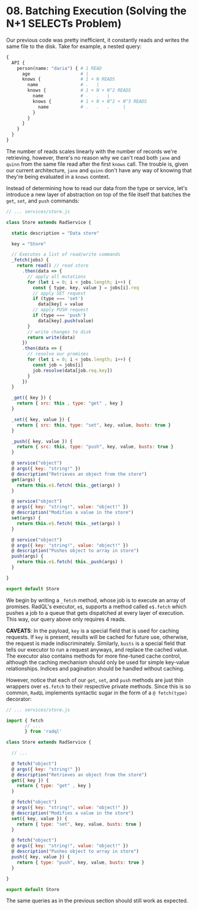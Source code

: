 # 08. Batching Execution (Solving the N+1 SELECTs Problem)

Our previous code was pretty inefficient, it constantly reads and writes the same file to the disk.
Take for example, a nested query:

```graphql
{
  API {
    person(name: "daria") { # 1 READ 
      age                   # |
      knows {               # 1 + N READS
        name                # .   | 
        knows {             # 1 + N + N^2 READS
          name              # .   .   |
          knows {           # 1 + N + N^2 + N^3 READS
            name            # .   .   .     |
          }
        }
      }
    }
  }
}
```

The number of reads scales linearly with the number of records we're retrieving, however,
there's no reason why we can't read both `jane` and `quinn` from the same file read after the first `knows` call.
The trouble is, given our current architecture, `jane` and `quinn` don't have any way of knowing that they're being evaluated in a `knows` context.

Instead of determining how to read our data from the type or service, let's introduce a new layer of abstraction on top of the file itself
that batches the `get`, `set`, and `push` commands:

```js
// ... services/store.js

class Store extends RadService {

  static description = "Data store"

  key = "Store"

  // Executes a list of read/write commands
  _fetch(jobs) {
    return read() // read store
      .then(data => {
        // apply all mutations
        for (let i = 0; i < jobs.length; i++) {
          const { type, key, value } = jobs[i].req
          // apply SET request
          if (type === 'set')
            data[key] = value
          // apply PUSH request
          if (type === 'push')
            data[key].push(value)
        }
        // write changes to disk
        return write(data)
      })
      .then(data => {
        // resolve our promises
        for (let i = 0; i < jobs.length; i++) {
          const job = jobs[i]
          job.resolve(data[job.req.key])
        }
      })
  }

  _get({ key }) {
    return { src: this , type: "get" , key }
  }

  _set({ key, value }) {
    return { src: this, type: "set", key, value, busts: true }
  }

  _push({ key, value }) {
    return { src: this, type: "push", key, value, busts: true }
  }

  @ service("object")
  @ args({ key: "string!" })
  @ description("Retrieves an object from the store")
  get(args) {
    return this.e$.fetch( this._get(args) )
  }

  @ service("object")
  @ args({ key: "string!", value: "object!" })
  @ description("Modifies a value in the store")
  set(args) {
    return this.e$.fetch( this._set(args) )
  }

  @ service("object")
  @ args({ key: "string!", value: "object!" })
  @ description("Pushes object to array in store")
  push(args) {
    return this.e$.fetch( this._push(args) )
  }

}

export default Store
```

We begin by writing a `_fetch` method, whose job is to execute an array of promises.
RadQL's executor, `e$`, supports a method called `e$.fetch` which pushes a job to a queue
that gets dispatched at every layer of execution. This way, our query above only requires 4 reads.

**CAVEATS**: In the payload, `key` is a special field that is used for caching requests.
If `key` is present, results will be cached for future use, otherwise, the request is made indiscriminately.
Similarly, `busts` is a special field that tells our executor to run a request anyways, and replace the cached value.
The executor also contains methods for more fine-tuned cache control, although the caching mechanism should only be used for simple key-value relationships.
Indices and pagination should be handled without caching.

However, notice that each of our `get`, `set`, and `push` methods are just thin wrappers over `e$.fetch` to their respective private methods.
Since this is so common, `RadQL` implements syntactic sugar in the form of a `@ fetch(type)` decorator:

```js
// ... services/store.js

import { fetch
       // ...
       } from 'radql'

class Store extends RadService {

  // ...

  @ fetch("object")
  @ args({ key: "string!" })
  @ description("Retrieves an object from the store")
  get({ key }) {
    return { type: "get" , key }
  }

  @ fetch("object")
  @ args({ key: "string!", value: "object!" })
  @ description("Modifies a value in the store")
  set({ key, value }) {
    return { type: "set", key, value, busts: true }
  }

  @ fetch("object")
  @ args({ key: "string!", value: "object!" })
  @ description("Pushes object to array in store")
  push({ key, value }) {
    return { type: "push", key, value, busts: true }
  }

}

export default Store
```

The same queries as in the previous section should still work as expected.
